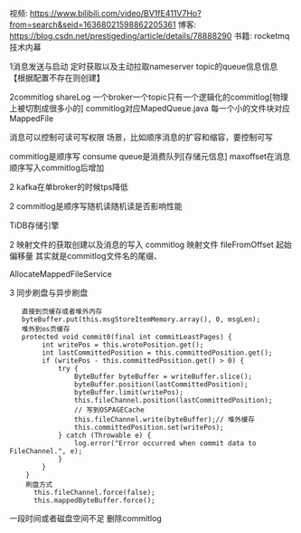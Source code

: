 视频: https://www.bilibili.com/video/BV1fE411V7Ho?from=search&seid=16368021598862205361
博客: https://blog.csdn.net/prestigeding/article/details/78888290
书籍: rocketmq技术内幕



1消息发送与启动
定时获取以及主动拉取nameserver topic的queue信息信息 【根据配置不存在则创建】


2commitlog
shareLog 一个broker一个topic只有一个逻辑化的commitlog[物理上被切割成很多小的]
commitlog对应MapedQueue.java 每一个小的文件块对应MappedFile

消息可以控制可读可写权限
场景，比如顺序消息的扩容和缩容，要控制可写

commitlog是顺序写
consume queue是消费队列[存储元信息]
maxoffset在消息顺序写入commitlog后增加

2 kafka在单broker的时候tps降低

2 commitlog是顺序写随机读随机读是否影响性能







TiDB存储引擎












2 映射文件的获取创建以及消息的写入
commitlog
映射文件
fileFromOffset
起始偏移量 其实就是commitlog文件名的尾缀、

AllocateMappedFileService








3 同步刷盘与异步刷盘
        
       直接到页缓存或者堆外内存
       byteBuffer.put(this.msgStoreItemMemory.array(), 0, msgLen);
       堆外到os页缓存
       protected void commit0(final int commitLeastPages) {
            int writePos = this.wrotePosition.get();
            int lastCommittedPosition = this.committedPosition.get();
            if (writePos - this.committedPosition.get() > 0) {
                try {
                    ByteBuffer byteBuffer = writeBuffer.slice();
                    byteBuffer.position(lastCommittedPosition);
                    byteBuffer.limit(writePos);
                    this.fileChannel.position(lastCommittedPosition);
                    // 写到OSPAGECache
                    this.fileChannel.write(byteBuffer);// 堆外缓存
                    this.committedPosition.set(writePos);
                } catch (Throwable e) {
                    log.error("Error occurred when commit data to FileChannel.", e);
                }
            }
        }
        刷盘方式
          this.fileChannel.force(false);
          this.mappedByteBuffer.force();




一段时间或者磁盘空间不足 删除commitlog




